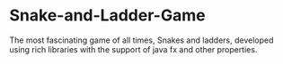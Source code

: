 # Snake-and-Ladder-Game
The most fascinating game of all times, Snakes and ladders, developed using rich libraries with the support of java fx and other properties.
